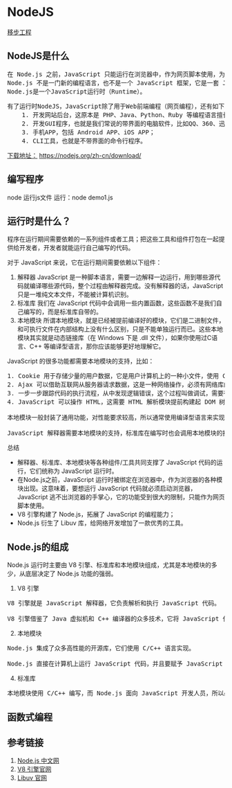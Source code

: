# NodeJS
[移步工程](https://gitee.com/SteveRocket/practice_nodejs)

## NodeJS是什么
<pre>
在 Node.js 之前，JavaScript 只能运行在浏览器中，作为网页脚本使用，为网页添加一些特效，或者和服务器进行通信。有了 Node.js 以后，JavaScript 就可以脱离浏览器，像其它编程语言一样直接在计算机上使用，再也不受浏览器的限制了。
Node.js 不是一门新的编程语言，也不是一个 JavaScript 框架，它是一套 JavaScript 运行环境，用来支持 JavaScript 代码的执行。
Node.js是一个JavaScript运行时（Runtime）。
</pre>

<pre>
有了运行时NodeJS，JavaScript除了用于Web前端编程（网页编程），还有如下功能：
    1. 开发网站后台，这原本是 PHP、Java、Python、Ruby 等编程语言擅长的；
    2. 开发GUI程序，也就是我们常说的带界面的电脑软件，比如QQ、360、迅雷等；
    3. 手机APP，包括 Android APP、iOS APP；
    4. CLI工具，也就是不带界面的命令行程序。
</pre>


[下载地址：](https://nodejs.org/zh-cn/download/) https://nodejs.org/zh-cn/download/  

## 编写程序

node 运行js文件
运行：node demo1.js

## 运行时是什么？
程序在运行期间需要依赖的一系列组件或者工具；把这些工具和组件打包在一起提供给开发者，开发者就能运行自己编写的代码。

对于 JavaScript 来说，它在运行期间需要依赖以下组件：
1) 解释器
JavaScript 是一种脚本语言，需要一边解释一边运行，用到哪些源代码就编译哪些源代码，整个过程由解释器完成。没有解释器的话，JavaScript 只是一堆纯文本文件，不能被计算机识别。
2) 标准库
我们在 JavaScript 代码中会调用一些内置函数，这些函数不是我们自己编写的，而是标准库自带的。
3) 本地模块
所谓本地模块，就是已经被提前编译好的模块，它们是二进制文件，和可执行文件在内部结构上没有什么区别，只是不能单独运行而已。这些本地模块其实就是动态链接库（在 Windows 下是 .dll 文件），如果你使用过C语言、C++ 等编译型语言，那你应该能够更好地理解它。

JavaScript 的很多功能都需要本地模块的支持，比如：
<pre>
1. Cookie 用于存储少量的用户数据，它是用户计算机上的一种小文件，使用 Cookie 必须有文件操作模块的支持。
2. Ajax 可以借助互联网从服务器请求数据，这是一种网络操作，必须有网络库的支持。
3. 一步一步跟踪代码的执行流程，从中发现逻辑错误，这个过程叫做调试，需要有调试器（Debugger）的支持。
4. JavaScript 可以操作 HTML，这需要 HTML 解析模块提前构建起 DOM 树。

本地模块一般封装了通用功能，对性能要求较高，所以通常使用编译型语言来实现，比如C语言、C++、汇编语言等。

JavaScript 解释器需要本地模块的支持，标准库在编写时也会调用本地模块的接口，而我们编写的JavaScript代码一般不会直接使用本地模块，所以 Web前端程序员触及不到它们。
</pre>
总结  
* 解释器、标准库、本地模块等各种组件/工具共同支撑了 JavaScript 代码的运行，它们统称为 JavaScript 运行时。
* 在Node.js之前，JavaScript 运行时被绑定在浏览器中，作为浏览器的各种模块出现。这意味着，要想运行 JavaScript 代码就必须启动浏览器，JavaScript 逃不出浏览器的手掌心，它的功能受到很大的限制，只能作为网页脚本使用。
* V8 引擎构建了 Node.js，拓展了 JavaScript 的编程能力；
* Node.js 衍生了 Libuv 库，给网络开发增加了一款优秀的工具。

## Node.js的组成
Node.js 运行时主要由 V8 引擎、标准库和本地模块组成，尤其是本地模块的多少，从底层决定了 Node.js 功能的强弱。
1) V8 引擎
<pre>
V8 引擎就是 JavaScript 解释器，它负责解析和执行 JavaScript 代码。

V8 引擎借鉴了 Java 虚拟机和 C++ 编译器的众多技术，它将 JavaScript 代码直接编译成原生机器码，并且使用了缓存机制来提高性能，这使得 JavaScript 的运行速度可以媲美二进制程序。
</pre>
2) 本地模块  
<pre>
Node.js 集成了众多高性能的开源库，它们使用 C/C++ 语言实现。  

Node.js 直接在计算机上运行 JavaScript 代码，并且要赋予 JavaScript 强大的能力，所以它的本地模块和浏览器中的运行时有很多大区别，甚至说几乎没有什么关联。Node.js 几乎完全抛弃了浏览器，自己从头构建了一套全新的 JavaScript 运行时。
</pre>
4) 标准库  
<pre>
本地模块使用 C/C++ 编写，而 Node.js 面向 JavaScript 开发人员，所以必须要封装本地模块的 C/C++ 接口，提供一套优雅的 JavaScript 接口给开发人员，并且要保持接口在不同平台（操作系统）上的一致性。
</pre>

## 函数式编程


## 参考链接
1. [Node.js 中文网](https://nodejs.org/zh-cn/)
2. [V8 引擎官网](https://v8.dev/)
3. [Libuv 官网](http://libuv.org/)